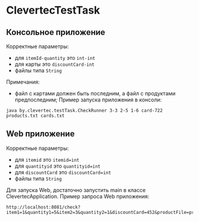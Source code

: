 # ClevertecTestTask
## Консольное приложение
Корректные параметры:
- для `itemId-quantity` это `int-int` 
- для карты это `discountCard-int` 
- файлы типа `String`

Примечания:
- файл с картами должен быть последним, а файл с продуктами предпоследним;
Пример запуска приложения в консоли:
````
java by.clevertec.testTask.CheckRunner 3-3 2-5 1-6 card-722 products.txt cards.txt
````

## Web приложение
Корректные параметры:
- для `itemid` это `itemid=int`
- для `quantityid` это `quantityid=int`
- для `discountCard` это `discountCard=int`
- файлы типа `String`



Для запуска Web, достаточно запустить main в классе ClevertecApplication. 
Пример запроса Web приложения:
````
http://localhost:8081/check?item1=1&quantity1=5&item2=3&quantity2=1&discountCard=452&productFile=products.txt&cardFile=discountCards.txt
````

